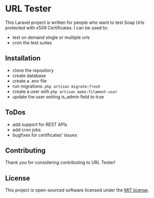 # URL Tester

This Laravel project is written for people who want to test Soap Urls protected with x509 Certificates.
I can be used to:
- test on demand single or multiple urls
- cron the test suites

## Installation

- clone the repository
- create database
- create a .env file 
- run migrations: `php artisan migrate:fresh`
- create a user with `php artisan make:filament-user`
- update the user setting is_admin field to true

## ToDos

- add support for REST APIs
- add cron jobs
- bugfixes for certificates' issues

## Contributing

Thank you for considering contributing to URL Tester!

## License

This project is open-sourced software licensed under the [MIT license](https://opensource.org/licenses/MIT).
